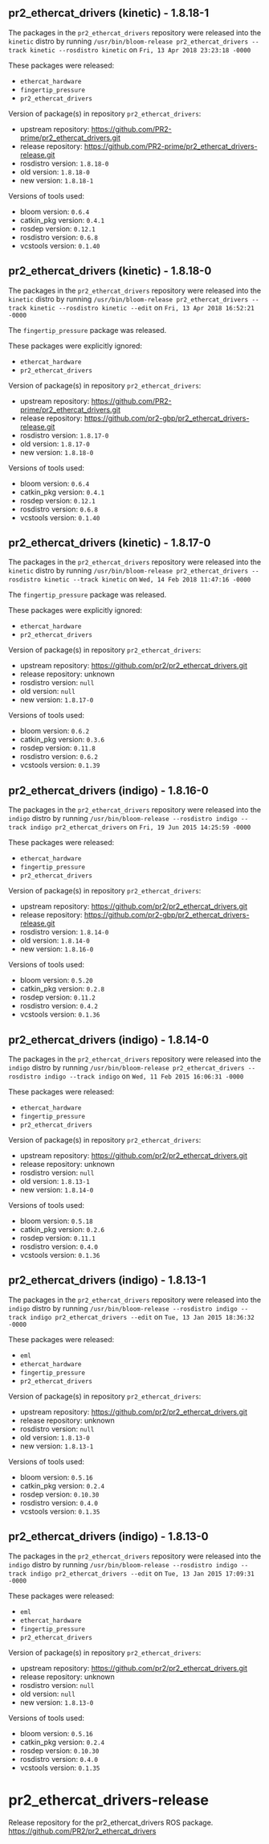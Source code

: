 ## pr2_ethercat_drivers (kinetic) - 1.8.18-1

The packages in the `pr2_ethercat_drivers` repository were released into the `kinetic` distro by running `/usr/bin/bloom-release pr2_ethercat_drivers --track kinetic --rosdistro kinetic` on `Fri, 13 Apr 2018 23:23:18 -0000`

These packages were released:
- `ethercat_hardware`
- `fingertip_pressure`
- `pr2_ethercat_drivers`

Version of package(s) in repository `pr2_ethercat_drivers`:

- upstream repository: https://github.com/PR2-prime/pr2_ethercat_drivers.git
- release repository: https://github.com/PR2-prime/pr2_ethercat_drivers-release.git
- rosdistro version: `1.8.18-0`
- old version: `1.8.18-0`
- new version: `1.8.18-1`

Versions of tools used:

- bloom version: `0.6.4`
- catkin_pkg version: `0.4.1`
- rosdep version: `0.12.1`
- rosdistro version: `0.6.8`
- vcstools version: `0.1.40`


## pr2_ethercat_drivers (kinetic) - 1.8.18-0

The packages in the `pr2_ethercat_drivers` repository were released into the `kinetic` distro by running `/usr/bin/bloom-release pr2_ethercat_drivers --track kinetic --rosdistro kinetic --edit` on `Fri, 13 Apr 2018 16:52:21 -0000`

The `fingertip_pressure` package was released.

These packages were explicitly ignored:
- `ethercat_hardware`
- `pr2_ethercat_drivers`

Version of package(s) in repository `pr2_ethercat_drivers`:

- upstream repository: https://github.com/PR2-prime/pr2_ethercat_drivers.git
- release repository: https://github.com/pr2-gbp/pr2_ethercat_drivers-release.git
- rosdistro version: `1.8.17-0`
- old version: `1.8.17-0`
- new version: `1.8.18-0`

Versions of tools used:

- bloom version: `0.6.4`
- catkin_pkg version: `0.4.1`
- rosdep version: `0.12.1`
- rosdistro version: `0.6.8`
- vcstools version: `0.1.40`


## pr2_ethercat_drivers (kinetic) - 1.8.17-0

The packages in the `pr2_ethercat_drivers` repository were released into the `kinetic` distro by running `/usr/bin/bloom-release pr2_ethercat_drivers --rosdistro kinetic --track kinetic` on `Wed, 14 Feb 2018 11:47:16 -0000`

The `fingertip_pressure` package was released.

These packages were explicitly ignored:
- `ethercat_hardware`
- `pr2_ethercat_drivers`

Version of package(s) in repository `pr2_ethercat_drivers`:

- upstream repository: https://github.com/pr2/pr2_ethercat_drivers.git
- release repository: unknown
- rosdistro version: `null`
- old version: `null`
- new version: `1.8.17-0`

Versions of tools used:

- bloom version: `0.6.2`
- catkin_pkg version: `0.3.6`
- rosdep version: `0.11.8`
- rosdistro version: `0.6.2`
- vcstools version: `0.1.39`


## pr2_ethercat_drivers (indigo) - 1.8.16-0

The packages in the `pr2_ethercat_drivers` repository were released into the `indigo` distro by running `/usr/bin/bloom-release --rosdistro indigo --track indigo pr2_ethercat_drivers` on `Fri, 19 Jun 2015 14:25:59 -0000`

These packages were released:
- `ethercat_hardware`
- `fingertip_pressure`
- `pr2_ethercat_drivers`

Version of package(s) in repository `pr2_ethercat_drivers`:
- upstream repository: https://github.com/pr2/pr2_ethercat_drivers.git
- release repository: https://github.com/pr2-gbp/pr2_ethercat_drivers-release.git
- rosdistro version: `1.8.14-0`
- old version: `1.8.14-0`
- new version: `1.8.16-0`

Versions of tools used:
- bloom version: `0.5.20`
- catkin_pkg version: `0.2.8`
- rosdep version: `0.11.2`
- rosdistro version: `0.4.2`
- vcstools version: `0.1.36`


## pr2_ethercat_drivers (indigo) - 1.8.14-0

The packages in the `pr2_ethercat_drivers` repository were released into the `indigo` distro by running `/usr/bin/bloom-release pr2_ethercat_drivers --rosdistro indigo --track indigo` on `Wed, 11 Feb 2015 16:06:31 -0000`

These packages were released:
- `ethercat_hardware`
- `fingertip_pressure`
- `pr2_ethercat_drivers`

Version of package(s) in repository `pr2_ethercat_drivers`:
- upstream repository: https://github.com/pr2/pr2_ethercat_drivers.git
- release repository: unknown
- rosdistro version: `null`
- old version: `1.8.13-1`
- new version: `1.8.14-0`

Versions of tools used:
- bloom version: `0.5.18`
- catkin_pkg version: `0.2.6`
- rosdep version: `0.11.1`
- rosdistro version: `0.4.0`
- vcstools version: `0.1.36`


## pr2_ethercat_drivers (indigo) - 1.8.13-1

The packages in the `pr2_ethercat_drivers` repository were released into the `indigo` distro by running `/usr/bin/bloom-release --rosdistro indigo --track indigo pr2_ethercat_drivers --edit` on `Tue, 13 Jan 2015 18:36:32 -0000`

These packages were released:
- `eml`
- `ethercat_hardware`
- `fingertip_pressure`
- `pr2_ethercat_drivers`

Version of package(s) in repository `pr2_ethercat_drivers`:
- upstream repository: https://github.com/pr2/pr2_ethercat_drivers.git
- release repository: unknown
- rosdistro version: `null`
- old version: `1.8.13-0`
- new version: `1.8.13-1`

Versions of tools used:
- bloom version: `0.5.16`
- catkin_pkg version: `0.2.4`
- rosdep version: `0.10.30`
- rosdistro version: `0.4.0`
- vcstools version: `0.1.35`


## pr2_ethercat_drivers (indigo) - 1.8.13-0

The packages in the `pr2_ethercat_drivers` repository were released into the `indigo` distro by running `/usr/bin/bloom-release --rosdistro indigo --track indigo pr2_ethercat_drivers --edit` on `Tue, 13 Jan 2015 17:09:31 -0000`

These packages were released:
- `eml`
- `ethercat_hardware`
- `fingertip_pressure`
- `pr2_ethercat_drivers`

Version of package(s) in repository `pr2_ethercat_drivers`:
- upstream repository: https://github.com/pr2/pr2_ethercat_drivers.git
- release repository: unknown
- rosdistro version: `null`
- old version: `null`
- new version: `1.8.13-0`

Versions of tools used:
- bloom version: `0.5.16`
- catkin_pkg version: `0.2.4`
- rosdep version: `0.10.30`
- rosdistro version: `0.4.0`
- vcstools version: `0.1.35`


pr2_ethercat_drivers-release
============================

Release repository for the pr2_ethercat_drivers ROS package. https://github.com/PR2/pr2_ethercat_drivers
